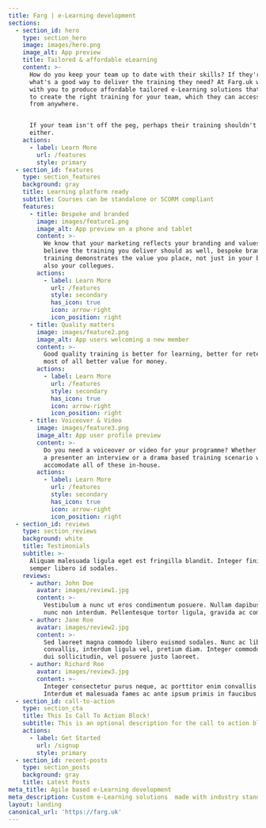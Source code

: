 ```yaml
---
title: Farg | e-Learning development
sections:
  - section_id: hero
    type: section_hero
    image: images/hero.png
    image_alt: App preview
    title: Tailored & affordable eLearning
    content: >-
      How do you keep your team up to date with their skills? If they're remote,
      what's a good way to deliver the training they need? At Farg.uk we work
      with you to produce affordable tailored e-Learning solutions that help you
      to create the right training for your team, which they can access anytime
      from anywhere.


      If your team isn't off the peg, perhaps their training shouldn't be
      either.
    actions:
      - label: Learn More
        url: /features
        style: primary
  - section_id: features
    type: section_features
    background: gray
    title: Learning platform ready
    subtitle: Courses can be standalone or SCORM compliant
    features:
      - title: Bespoke and branded
        image: images/feature1.png
        image_alt: App preview on a phone and tablet
        content: >-
          We know that your marketing reflects your branding and values, we
          believe the training you deliver should as well, bespoke branded
          training demonstrates the value you place, not just in your brand but
          also your collegues.
        actions:
          - label: Learn More
            url: /features
            style: secondary
            has_icon: true
            icon: arrow-right
            icon_position: right
      - title: Quality matters
        image: images/feature2.png
        image_alt: App users welcoming a new member
        content: >-
          Good quality training is better for learning, better for retention but
          most of all better value for money.
        actions:
          - label: Learn More
            url: /features
            style: secondary
            has_icon: true
            icon: arrow-right
            icon_position: right
      - title: Voiceover & Video
        image: images/feature3.png
        image_alt: App user profile preview
        content: >-
          Do you need a voiceover or video for your programme? Whether you need
          a presenter an interview or a drama based training scenario we can
          accomodate all of these in-house.
        actions:
          - label: Learn More
            url: /features
            style: secondary
            has_icon: true
            icon: arrow-right
            icon_position: right
  - section_id: reviews
    type: section_reviews
    background: white
    title: Testimonials
    subtitle: >-
      Aliquam malesuada ligula eget est fringilla blandit. Integer finibus
      semper libero id sodales. 
    reviews:
      - author: John Doe
        avatar: images/review1.jpg
        content: >-
          Vestibulum a nunc ut eros condimentum posuere. Nullam dapibus quis
          nunc non interdum. Pellentesque tortor ligula, gravida ac commodo eu.
      - author: Jane Roe
        avatar: images/review2.jpg
        content: >-
          Sed laoreet magna commodo libero euismod sodales. Nunc ac libero
          convallis, interdum ligula vel, pretium diam. Integer commodo sem at
          dui sollicitudin, vel posuere justo laoreet.
      - author: Richard Roe
        avatar: images/review3.jpg
        content: >-
          Integer consectetur purus neque, ac porttitor enim convallis vitae.
          Interdum et malesuada fames ac ante ipsum primis in faucibus.
  - section_id: call-to-action
    type: section_cta
    title: This Is Call To Action Block!
    subtitle: This is an optional description for the call to action block.
    actions:
      - label: Get Started
        url: /signup
        style: primary
  - section_id: recent-posts
    type: section_posts
    background: gray
    title: Latest Posts
meta_title: Agile based e-Learning development
meta_description: Custom e-Learning solutions  made with industry standard tools
layout: landing
canonical_url: 'https://farg.uk'
---
```


